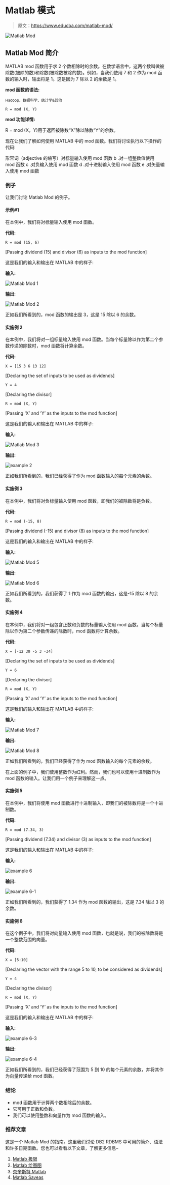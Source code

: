 # Matlab 模式

> 原文：<https://www.educba.com/matlab-mod/>

![Matlab Mod](img/b8cdb12ec67f15c97b93155d4bc574ba.png)



## Matlab Mod 简介

MATLAB mod 函数用于求 2 个数相除时的余数。在数学语言中，这两个数叫做被除数(被除的数)和除数(被除数被除的数)。例如，当我们使用 7 和 2 作为 mod 函数的输入时，输出将是 1。这是因为 7 除以 2 的余数是 1。

**mod 函数的语法:**

<small>Hadoop、数据科学、统计学&其他</small>

`R = mod (X, Y)`

**mod 功能详情:**

R = mod (X，Y)用于返回被除数“X”除以除数“Y”的余数。

现在让我们了解如何使用 MATLAB 中的 mod 函数。我们将讨论执行以下操作的代码:

形容词（adjective 的缩写）对标量输入使用 mod 函数
b .对一组整数值使用 mod 函数
c .对负输入使用 mod 函数
d .对十进制输入使用 mod 函数
e .对矢量输入使用 mod 函数

### 例子

让我们讨论 Matlab Mod 的例子。

#### 示例#1

在本例中，我们将对标量输入使用 mod 函数。

**代码:**

`R = mod (15, 6)`

[Passing dividend (15) and divisor (6) as inputs to the mod function]

这是我们的输入和输出在 MATLAB 中的样子:

**输入:**

![Matlab Mod 1](img/ad55aa1554090802e748e06ffca35369.png)



**输出:**

![Matlab Mod 2](img/e427fb7da4b5f6b14d765621d7e84972.png)



正如我们所看到的，mod 函数的输出是 3，这是 15 除以 6 的余数。

#### 实施例 2

在本例中，我们将对一组标量输入使用 mod 函数。当每个标量除以作为第二个参数传递的除数时，mod 函数将计算余数。

**代码:**

`X = [15 3 6 13 12]`

[Declaring the set of inputs to be used as dividends]

`Y = 4`

[Declaring the divisor]

`R = mod (X, Y)`

[Passing ‘X’ and ‘Y’ as the inputs to the mod function]

这是我们的输入和输出在 MATLAB 中的样子:

**输入:**

![Matlab Mod 3](img/6d10e4b696efe3677cd3454cdae2eb0c.png)



**输出:**

![example 2](img/a5455f1b53f9dc6fe5919230c8395157.png)



正如我们所看到的，我们已经获得了作为 mod 函数输入的每个元素的余数。

#### 实施例 3

在本例中，我们将对负标量输入使用 mod 函数，即我们的被除数将是负数。

**代码:**

`R = mod (-15, 8)`

[Passing dividend (-15) and divisor (8) as inputs to the mod function]

这是我们的输入和输出在 MATLAB 中的样子:

**输入:**

![Matlab Mod 5](img/d3f8b017afa66a09b758ddcb63845e0d.png)



**输出:**

![Matlab Mod 6](img/7dc4179a2de4b91b366bb2a588049012.png)



正如我们所看到的，我们获得了 1 作为 mod 函数的输出，这是-15 除以 8 的余数。

#### 实施例 4

在本例中，我们将对一组包含正数和负数的标量输入使用 mod 函数。当每个标量除以作为第二个参数传递的除数时，mod 函数将计算余数。

**代码:**

`X = [-12 30 -5 3 -34]`

[Declaring the set of inputs to be used as dividends]

`Y = 6`

[Declaring the divisor]

`R = mod (X, Y)`

[Passing ‘X’ and ‘Y’ as the inputs to the mod function]

这是我们的输入和输出在 MATLAB 中的样子:

**输入:**

![Matlab Mod 7](img/860017251568f9ae3ca5930b42a47bf8.png)



**输出:**

![Matlab Mod 8](img/4263637990a7ad72f8b355f7053502e9.png)



正如我们所看到的，我们已经获得了作为 mod 函数输入的每个元素的余数。

在上面的例子中，我们使用整数作为红利。然而，我们也可以使用十进制数作为 mod 函数的输入。让我们用一个例子来理解这一点。

#### 实施例 5

在本例中，我们将使用 mod 函数进行十进制输入，即我们的被除数将是一个十进制数。

**代码:**

`R = mod (7.34, 3)`

[Passing dividend (7.34) and divisor (3) as inputs to the mod function]

这是我们的输入和输出在 MATLAB 中的样子:

**输入:**

![example 6](img/2b841990ce77a85a1a18a82dfb7d3a53.png)



**输出:**

![example 6-1](img/a8c4ea9aed00d66b8d0dbd4a9c76c96c.png)



正如我们所看到的，我们获得了 1.34 作为 mod 函数的输出，这是 7.34 除以 3 的余数。

#### 实施例 6

在这个例子中，我们将对向量输入使用 mod 函数，也就是说，我们的被除数将是一个整数范围的向量。

**代码:**

`X = [5:10]`

[Declaring the vector with the range 5 to 10, to be considered as dividends]

`Y = 4`

[Declaring the divisor]

`R = mod (X, Y)`

[Passing ‘X’ and ‘Y’ as the inputs to the mod function]

这是我们的输入和输出在 MATLAB 中的样子:

**输入:**

![example 6-3](img/9ecf22aa6e3bbd11160021ccdf8a7ae0.png)



**输出:**

![example 6-4](img/44bdef257179532b3728676654b151e7.png)



正如我们所看到的，我们已经获得了范围为 5 到 10 的每个元素的余数，并将其作为向量传递给 mod 函数。

### 结论

*   mod 函数用于计算两个数相除后的余数。
*   它可用于正数和负数。
*   我们可以使用整数和向量作为 mod 函数的输入。

### 推荐文章

这是一个 Matlab Mod 的指南。这里我们讨论 DB2 RDBMS 中可用的简介、语法和许多日期函数。您也可以看看以下文章，了解更多信息–

1.  [Matlab 极限](https://www.educba.com/matlab-limit/)
2.  [Matlab 绘图图](https://www.educba.com/plot-graph-matlab/)
3.  [奈奎斯特 Matlab](https://www.educba.com/nyquist-matlab/)
4.  [Matlab Saveas](https://www.educba.com/matlab-saveas/)





